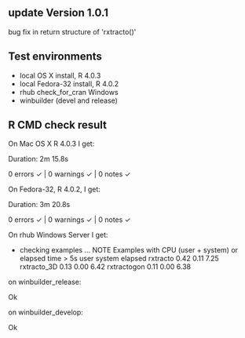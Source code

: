 ## update Version 1.0.1

bug fix in  return structure of  'rxtracto()' 

## Test environments
* local OS X install, R 4.0.3
* local Fedora-32 install, R 4.0.2
* rhub check_for_cran Windows
* winbuilder (devel and release)

## R CMD check result

On Mac OS X  R 4.0.3 I get:

Duration: 2m 15.8s

0 errors ✓ | 0 warnings ✓ | 0 notes ✓

On Fedora-32, R 4.0.2,  I get:

Duration: 3m 20.8s

0 errors ✓ | 0 warnings ✓ | 0 notes ✓


On rhub Windows Server I get:

* checking examples ... NOTE
Examples with CPU (user + system) or elapsed time > 5s
            user system elapsed
rxtracto    0.42   0.11    7.25
rxtracto_3D 0.13   0.00    6.42
rxtractogon 0.11   0.00    6.38

  
on winbuilder_release:

Ok

on winbuilder_develop:

Ok
